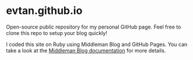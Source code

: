# evtan.github.io

Open-source public repository for my personal GitHub page. Feel free to clone this repo to setup your blog quickly!

I coded this site on Ruby using Middleman Blog and GitHub Pages. 
You can take a look at the <a href="https://middlemanapp.com/basics/blogging/" target="_blank">Middleman Blog documentation</a> for more details.

